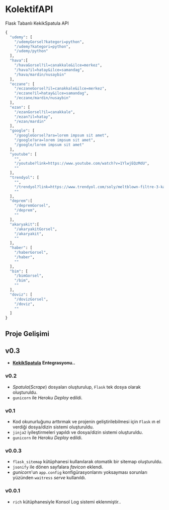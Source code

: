 # KolektifAPI
Flask Tabanlı KekikSpatula API

```python
{
  "udemy": [
    "/udemyGorsel?kategori=python",
    "/udemy?kategori=python",
    "/udemy/python"
  ],
  "hava":[
    "/havaGorsel?il=canakkale&ilce=merkez",
    "/hava?il=hatay&ilce=samandag",
    "/hava/mardin/nusaybin"
  ],
  "eczane": [
    "/eczaneGorsel?il=canakkale&ilce=merkez",
    "/eczane?il=hatay&ilce=samandag",
    "/eczane/mardin/nusaybin"
  ],
  "ezan": [
    "/ezanGorsel?il=canakkale",
    "/ezan?il=hatay",
    "/ezan/mardin"
  ],
  "google": [
    "/googleGorsel?ara=lorem impsum sit amet",
    "/google?ara=lorem impsum sit amet",
    "/google/lorem impsum sit amet"
  ],
  "youtube": [
    "",
    "/youtube?link=https://www.youtube.com/watch?v=1YlwjEQzMdU",
    ""
  ],
  "trendyol": [
    "",
    "/trendyol?link=https://www.trendyol.com/soly/meltblown-filtre-3-katli-tam-ultrasonik-cerrahi-maske-yesil-100-adet-p-47636885",
    ""
  ],
  "deprem":[
    "/depremGorsel",
    "/deprem",
    ""
  ],
  "akaryakit":[
    "/akaryakitGorsel",
    "/akaryakit",
    ""
  ],
  "haber": [
    "/haberGorsel",
    "/haber",
    ""
  ],
  "bim": [
    "/bimGorsel",
    "/bim",
    ""
  ],
  "doviz": [
    "/dovizGorsel",
    "/doviz",
    ""
  ]
}
```

## Proje Gelişimi

## v0.3
- **[KekikSpatula](https://github.com/keyiflerolsun/KekikSpatula)** __Entegrasyonu..__

### v0.2
- *Spatula*(_Scrape_) dosyaları oluşturulup, `Flask` tek dosya olarak oluşturuldu.
- `gunicorn` ile *Heroku* _Deploy_ edildi.

### v0.1
- Kod okunurluğunu arttırmak ve projenin geliştirilebilmesi için `Flask` ın el verdiği dosya/dizin sistemi oluşturuldu.
- `jinja2` iyileştirmeleri yapıldı ve dosya/dizin sistemi oluşturuldu.
- `gunicorn` ile *Heroku* _Deploy_ edildi.

### v0.0.3
- `flask_sitemap` kütüphanesi kullanılarak otomatik bir sitemap oluşturuldu.
- `jsonify` ile dönen sayfalara _favicon_ eklendi.
- _gunicorn_'un `app.config` konfigürasyonlarını yoksayması sorunları yüzünden `waitress` _serve_ kullanıldı.

### v0.0.1
- `rich` kütüphanesiyle Konsol Log sistemi eklenmiştir..
